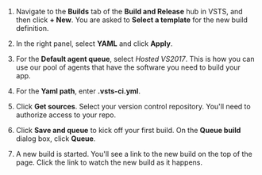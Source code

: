 1. Navigate to the **Builds** tab of the **Build and Release** hub in VSTS, and then click **+ New**. You are asked to **Select a template** for the new build definition.

1. In the right panel, select **YAML** and click **Apply**.

1. For the **Default agent queue**, select _Hosted VS2017_. This is how you can use our pool of agents that have the software you need to build your app.

1. For the **Yaml path**, enter **.vsts-ci.yml**.

1. Click **Get sources**. Select your version control repository. You'll need to authorize access to your repo.

1. Click **Save and queue** to kick off your first build. On the **Queue build** dialog box, click **Queue**.

1. A new build is started. You'll see a link to the new build on the top of the page. Click the link to watch the new build as it happens.
